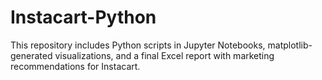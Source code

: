 # Instacart-Python
This repository includes Python scripts in Jupyter Notebooks, matplotlib-generated visualizations, and a final Excel report with marketing recommendations for Instacart.
